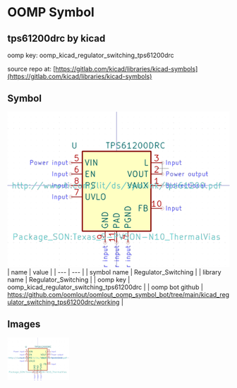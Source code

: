 # OOMP Symbol  
## tps61200drc  by kicad  
  
oomp key: oomp_kicad_regulator_switching_tps61200drc  
  
source repo at: [https://gitlab.com/kicad/libraries/kicad-symbols](https://gitlab.com/kicad/libraries/kicad-symbols)  
## Symbol  
  
[![working.png](working_600.png)](working.png)  
| name | value | 
| --- | --- | 
| symbol name | Regulator_Switching | 
| library name | Regulator_Switching | 
| oomp key | oomp_kicad_regulator_switching_tps61200drc | 
| oomp bot github | https://github.com/oomlout/oomlout_oomp_symbol_bot/tree/main/kicad_regulator_switching_tps61200drc/working | 
## Images  
  
[![working.png](working_140.png)](working.png)  
